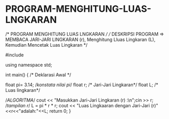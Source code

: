 # PROGRAM-MENGHITUNG-LUAS-LNGKARAN

/* PROGRAM MENGHITUNG LUAS LNGKARAN */
/* DESKRIPSI PROGRAM => MEMBACA JARI-JARI LINGKARAN (r),
Menghitung Lluas Lingkaran (L), Kemudian Mencetak Luas Lingkaran */

#include <iostream>

using namespace std;

int main()
{
    /* Deklarasi Awal */
  
   float pi= 3.14;                      /*konstata nilai pi*/
   float r;                         /* Jari-Jari Lingkaran*/
   float L;                         /* Luas lingkaran*/

   /*ALGORITMA*/
    cout << "Masukkan Jari-Jari Lingkaran (r) :\n";cin >> r;   /*tampilan r*/
    L = pi * r * r;
    cout << "Luas Lingkaaran dengan Jari-Jari (r)"<<r<<"adalah:"<<L;
    return 0;
}
